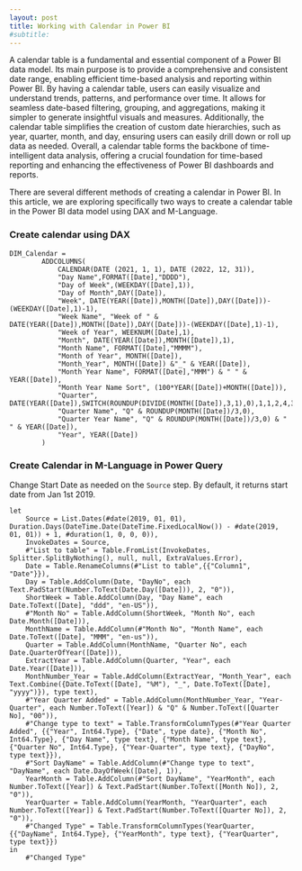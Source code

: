 ```yaml
---
layout: post
title: Working with Calendar in Power BI
#subtitle:
---
```


A calendar table is a fundamental and essential component of a Power BI data model. Its main purpose is to provide a comprehensive and consistent date range, enabling efficient time-based analysis and reporting within Power BI. By having a calendar table, users can easily visualize and understand trends, patterns, and performance over time. It allows for seamless date-based filtering, grouping, and aggregations, making it simpler to generate insightful visuals and measures. Additionally, the calendar table simplifies the creation of custom date hierarchies, such as year, quarter, month, and day, ensuring users can easily drill down or roll up data as needed. Overall, a calendar table forms the backbone of time-intelligent data analysis, offering a crucial foundation for time-based reporting and enhancing the effectiveness of Power BI dashboards and reports.

There are several different methods of creating a calendar in Power BI. In this article, we are exploring specifically two ways to create a calendar table in the Power BI data model using DAX and M-Language.
 

### **Create calendar using DAX**
```
DIM_Calendar = 
	    ADDCOLUMNS(
	        CALENDAR(DATE (2021, 1, 1), DATE (2022, 12, 31)),
	        "Day Name",FORMAT([Date],"DDDD"),
	        "Day of Week",(WEEKDAY([Date],1)),
	        "Day of Month",DAY([Date]),
	        "Week", DATE(YEAR([Date]),MONTH([Date]),DAY([Date]))-(WEEKDAY([Date],1)-1),
	        "Week Name", "Week of " & DATE(YEAR([Date]),MONTH([Date]),DAY([Date]))-(WEEKDAY([Date],1)-1),
	        "Week of Year", WEEKNUM([Date],1),
	        "Month", DATE(YEAR([Date]),MONTH([Date]),1),
	        "Month Name", FORMAT([Date],"MMMM"),
	        "Month of Year", MONTH([Date]),
	        "Month_Year", MONTH([Date]) &"_" & YEAR([Date]),
	        "Month Year Name", FORMAT([Date],"MMM") & " " & YEAR([Date]),
	        "Month Year Name Sort", (100*YEAR([Date])+MONTH([Date])),
	        "Quarter", DATE(YEAR([Date]),SWITCH(ROUNDUP(DIVIDE(MONTH([Date]),3,1),0),1,1,2,4,3,7,4,10),1),
	        "Quarter Name", "Q" & ROUNDUP(MONTH([Date])/3,0),
	        "Quarter Year Name", "Q" & ROUNDUP(MONTH([Date])/3,0) & " " & YEAR([Date]),
	        "Year", YEAR([Date])
	    )
```
### **Create Calendar in M-Language in Power Query**
Change Start Date as needed on the `Source` step. By default, it returns start date from Jan 1st 2019. 
```
let
    Source = List.Dates(#date(2019, 01, 01), Duration.Days(DateTime.Date(DateTime.FixedLocalNow()) - #date(2019, 01, 01)) + 1, #duration(1, 0, 0, 0)),
    InvokeDates = Source,
    #"List to table" = Table.FromList(InvokeDates, Splitter.SplitByNothing(), null, null, ExtraValues.Error),
    Date = Table.RenameColumns(#"List to table",{{"Column1", "Date"}}),
    Day = Table.AddColumn(Date, "DayNo", each Text.PadStart(Number.ToText(Date.Day([Date])), 2, "0")),
    ShortWeek = Table.AddColumn(Day, "Day Name", each Date.ToText([Date], "ddd", "en-US")),
    #"Month No" = Table.AddColumn(ShortWeek, "Month No", each Date.Month([Date])),
    MonthName = Table.AddColumn(#"Month No", "Month Name", each Date.ToText([Date], "MMM", "en-us")),
    Quarter = Table.AddColumn(MonthName, "Quarter No", each Date.QuarterOfYear([Date])),
    ExtractYear = Table.AddColumn(Quarter, "Year", each Date.Year([Date])),
    MonthNumber_Year = Table.AddColumn(ExtractYear, "Month_Year", each Text.Combine({Date.ToText([Date], "%M"), "_", Date.ToText([Date], "yyyy")}), type text),
    #"Year Quarter Added" = Table.AddColumn(MonthNumber_Year, "Year-Quarter", each Number.ToText([Year]) & "Q" & Number.ToText([Quarter No], "00")),
    #"Change type to text" = Table.TransformColumnTypes(#"Year Quarter Added", {{"Year", Int64.Type}, {"Date", type date}, {"Month No", Int64.Type}, {"Day Name", type text}, {"Month Name", type text}, {"Quarter No", Int64.Type}, {"Year-Quarter", type text}, {"DayNo", type text}}),
    #"Sort DayName" = Table.AddColumn(#"Change type to text", "DayName", each Date.DayOfWeek([Date], 1)),
    YearMonth = Table.AddColumn(#"Sort DayName", "YearMonth", each Number.ToText([Year]) & Text.PadStart(Number.ToText([Month No]), 2, "0")),
    YearQuarter = Table.AddColumn(YearMonth, "YearQuarter", each Number.ToText([Year]) & Text.PadStart(Number.ToText([Quarter No]), 2, "0")),
    #"Changed Type" = Table.TransformColumnTypes(YearQuarter, {{"DayName", Int64.Type}, {"YearMonth", type text}, {"YearQuarter", type text}})
in
    #"Changed Type"
```
